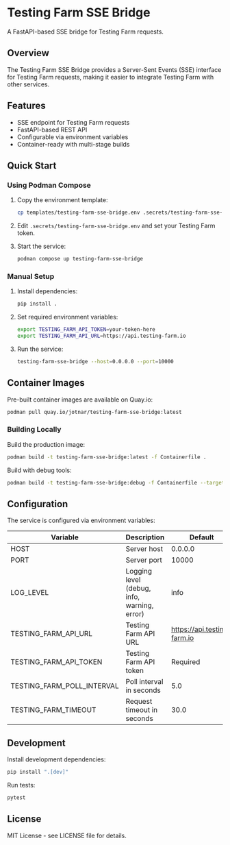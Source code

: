 # Testing Farm SSE Bridge

A FastAPI-based SSE bridge for Testing Farm requests.

## Overview

The Testing Farm SSE Bridge provides a Server-Sent Events (SSE) interface for Testing Farm requests, making it easier to integrate Testing Farm with other services.

## Features

- SSE endpoint for Testing Farm requests
- FastAPI-based REST API
- Configurable via environment variables
- Container-ready with multi-stage builds

## Quick Start

### Using Podman Compose

1. Copy the environment template:
   ```bash
   cp templates/testing-farm-sse-bridge.env .secrets/testing-farm-sse-bridge.env
   ```

2. Edit `.secrets/testing-farm-sse-bridge.env` and set your Testing Farm token.

3. Start the service:
   ```bash
   podman compose up testing-farm-sse-bridge
   ```

### Manual Setup

1. Install dependencies:
   ```bash
   pip install .
   ```

2. Set required environment variables:
   ```bash
   export TESTING_FARM_API_TOKEN=your-token-here
   export TESTING_FARM_API_URL=https://api.testing-farm.io
   ```

3. Run the service:
   ```bash
   testing-farm-sse-bridge --host=0.0.0.0 --port=10000
   ```

## Container Images

Pre-built container images are available on Quay.io:

```bash
podman pull quay.io/jotnar/testing-farm-sse-bridge:latest
```

### Building Locally

Build the production image:
```bash
podman build -t testing-farm-sse-bridge:latest -f Containerfile .
```

Build with debug tools:
```bash
podman build -t testing-farm-sse-bridge:debug -f Containerfile --target debug .
```

## Configuration

The service is configured via environment variables:

| Variable | Description | Default |
|----------|-------------|---------|
| HOST | Server host | 0.0.0.0 |
| PORT | Server port | 10000 |
| LOG_LEVEL | Logging level (debug, info, warning, error) | info |
| TESTING_FARM_API_URL | Testing Farm API URL | https://api.testing-farm.io |
| TESTING_FARM_API_TOKEN | Testing Farm API token | Required |
| TESTING_FARM_POLL_INTERVAL | Poll interval in seconds | 5.0 |
| TESTING_FARM_TIMEOUT | Request timeout in seconds | 30.0 |

## Development

Install development dependencies:
```bash
pip install ".[dev]"
```

Run tests:
```bash
pytest
```

## License

MIT License - see LICENSE file for details.
